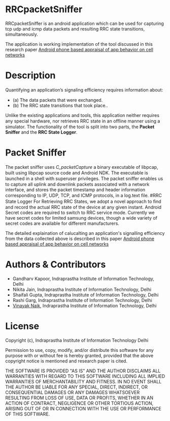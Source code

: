 # RRCpacketSniffer
RRCpacketSniffer is an android application which can be used for capturing tcp udp and icmp data packets and resulting RRC state transitions, simultaneously.

The application is working implementation of the tool discussed in this research paper [Android phone based appraisal of app behavior on cell networks](http://dl.acm.org/citation.cfm?id=2593916)

# Description
Quantifying an application’s signaling eﬃciency requires information about:
* (a) The data packets that were exchanged. 
* (b) The RRC state transitions that took place.. 

Unlike the existing applications and tools, this application neither requires any special hardware, nor retrieves RRC state in an oﬄine manner using a simulator. 
The functionality of the tool is split into two parts, the **Packet Sniffer** and the **RRC State Logger**.

# Packet Sniffer 
The packet sniﬀer uses *C_packetCapture* a binary executable of libpcap, built using libpcap source code and Android NDK. The executable is launched in a shell with superuser privileges.
The packet sniﬀer enables us to capture all uplink and downlink packets associated with a network interface, and stores the packet timestamp and header information corresponding to IP, UDP, TCP, and ICMP protocols, in a log.text ﬁle.
#RRC State Logger
For Retrieving RRC States, we adopt a novel approach to ﬁnd and record the actual RRC state of the device at any given instant. Android Secret codes are required to switch to RRC service mode. 
Currently we have secret codes for limited samsung devices, though a wide variety of secret codes are available for different manufacturers.

The detailed explaination of calucalting an application's signalling efficiency from the data collected above is described in this paper [Android phone based appraisal of app behavior on cell networks](http://dl.acm.org/citation.cfm?id=2593916)

# Authors & Contributors
* Gandharv Kapoor, Indraprastha Institute of Information Technology, Delhi
* Nikita Jain, Indraprastha Institute of Information Technology, Delhi
* Shaifali Gupta, Indraprastha Institute of Information Technology, Delhi
* Rashi Garg, Indraprastha Institute of Information Technology, Delhi
* [Vinayak Naik](http://www.iiitd.edu.in/~naik/), Indraprastha Institute of Information Technology, Delhi

# License

Copyright (c), Indraprastha Institute of Information Technology Delhi

Permission to use, copy, modify, and/or distribute this software for any purpose with or without fee is hereby granted, provided that the above copyright notice is mentioned and research paper is cited.

THE SOFTWARE IS PROVIDED "AS IS" AND THE AUTHOR DISCLAIMS ALL WARRANTIES WITH REGARD TO THIS SOFTWARE INCLUDING ALL IMPLIED WARRANTIES OF MERCHANTABILITY AND FITNESS. IN NO EVENT SHALL THE AUTHOR BE LIABLE FOR ANY SPECIAL, DIRECT, INDIRECT, OR CONSEQUENTIAL DAMAGES OR ANY DAMAGES WHATSOEVER RESULTING FROM LOSS OF USE, DATA OR PROFITS, WHETHER IN AN ACTION OF CONTRACT, NEGLIGENCE OR OTHER TORTIOUS ACTION, ARISING OUT OF OR IN CONNECTION WITH THE USE OR PERFORMANCE OF THIS SOFTWARE.
